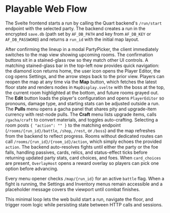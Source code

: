 # Playable Web Flow

The Svelte frontend starts a run by calling the Quart backend's `/run/start`
endpoint with the selected party. The backend creates a run in the encrypted
`save.db` (path set by `AF_DB_PATH` and key from `AF_DB_KEY` or
`AF_DB_PASSWORD`) and returns a `run_id` with the initial map layout.

After confirming the lineup in a modal PartyPicker, the client immediately
switches to the map view showing upcoming rooms. The confirmation buttons sit in a stained-glass row so they match other UI controls. A matching stained-glass bar in the top-left now provides quick navigation: the diamond icon returns home, the user icon opens the Player Editor, the cog opens Settings, and the arrow steps back to the prior view. Players can reopen the map at
any time via the **Map** button, which fetches the latest floor state and
renders nodes in `MapDisplay.svelte` with the boss at the top, the current room highlighted at the bottom, and future rooms grayed out. The **Edit** button loads the player's
configuration and opens `PlayerEditor` so pronouns, damage type, and starting
stats can be adjusted outside a run. The **Pulls** menu opens a gacha panel that
shares pity and upgrade-item currency with rest-node pulls. The **Craft** menu
lists upgrade items, calls `/gacha/craft` to convert materials, and toggles
auto-crafting. Selecting a room posts `{ "action": "" }` to the matching
endpoint (`/rooms/{run_id}/battle`, `/shop`, `/rest`, or `/boss`) and the map
refreshes from the backend to reflect progress. Rooms without dedicated routes
can call `/rooms/{run_id}/{room_id}/action`, which simply echoes the provided
`action`. The backend auto-resolves fights
until either the party or the foe falls, handling passives, cards, relics, and
status-effect ticks before returning updated party stats, card choices, and
foes. When `card_choices` are present, `OverlayHost` opens a reward overlay so
players can pick one option before advancing.

Every menu opener checks `/map/{run_id}` for an active `battle` flag. When a
fight is running, the Settings and Inventory menus remain accessible and a placeholder
message covers the viewport until combat finishes.

This minimal loop lets the web build start a run, navigate the floor, and
trigger room logic while persisting state between HTTP calls and sessions.

